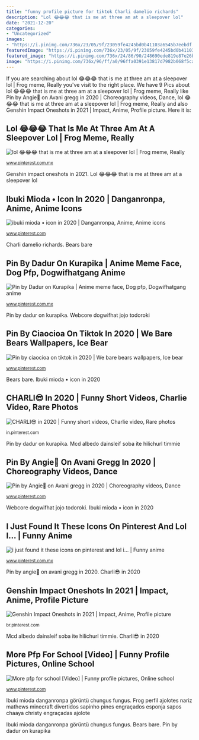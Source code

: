 ```yaml
---
title: "funny profile picture for tiktok Charli damelio richards"
description: "Lol 😂😂😂 that is me at three am at a sleepover lol"
date: "2021-12-20"
categories:
- "Uncategorized"
images:
- "https://i.pinimg.com/736x/23/05/9f/23059fe4245bd0b41103a6545b7eebdf.jpg"
featuredImage: "https://i.pinimg.com/736x/23/05/9f/23059fe4245bd0b41103a6545b7eebdf.jpg"
featured_image: "https://i.pinimg.com/736x/24/86/90/248690ede819e87e26b9ba9461f0f522.jpg"
image: "https://i.pinimg.com/736x/96/ff/a0/96ffa0391e13817d7982b068f5ca6736.jpg"
---
```


If you are searching about lol 😂😂😂 that is me at three am at a sleepover lol | Frog meme, Really you've visit to the right place. We have 9 Pics about lol 😂😂😂 that is me at three am at a sleepover lol | Frog meme, Really like Pin by Angie🧚 on Avani gregg in 2020 | Choreography videos, Dance, lol 😂😂😂 that is me at three am at a sleepover lol | Frog meme, Really and also Genshin Impact Oneshots in 2021 | Impact, Anime, Profile picture. Here it is:

## Lol 😂😂😂 That Is Me At Three Am At A Sleepover Lol | Frog Meme, Really

![lol 😂😂😂 that is me at three am at a sleepover lol | Frog meme, Really](https://i.pinimg.com/736x/96/ff/a0/96ffa0391e13817d7982b068f5ca6736.jpg "Lol 😂😂😂 that is me at three am at a sleepover lol")

<small>www.pinterest.com.mx</small>

Genshin impact oneshots in 2021. Lol 😂😂😂 that is me at three am at a sleepover lol

## Ibuki Mioda • Icon In 2020 | Danganronpa, Anime, Anime Icons

![ibuki mioda • icon in 2020 | Danganronpa, Anime, Anime icons](https://i.pinimg.com/736x/7f/ab/a5/7faba576665a14a029632d60547b7cb0.jpg "Lol 😂😂😂 that is me at three am at a sleepover lol")

<small>www.pinterest.com</small>

Charli damelio richards. Bears bare

## Pin By Dadur On Kurapika | Anime Meme Face, Dog Pfp, Dogwifhatgang Anime

![Pin by Dadur on Kurapika | Anime meme face, Dog pfp, Dogwifhatgang anime](https://i.pinimg.com/736x/e2/ce/65/e2ce65bf10d18f1c2c20602fdf3bdc57.jpg "Pin by angie🧚 on avani gregg in 2020")

<small>www.pinterest.com.mx</small>

Pin by dadur on kurapika. Webcore dogwifhat jojo todoroki

## Pin By Ciaocioa On Tiktok In 2020 | We Bare Bears Wallpapers, Ice Bear

![Pin by ciaocioa on tiktok in 2020 | We bare bears wallpapers, Ice bear](https://i.pinimg.com/736x/78/43/73/784373303a685f00055e74ad0e8da8f9.jpg "Bears bare")

<small>www.pinterest.com</small>

Bears bare. Ibuki mioda • icon in 2020

## CHARLI😎 In 2020 | Funny Short Videos, Charlie Video, Rare Photos

![CHARLI😎 in 2020 | Funny short videos, Charlie video, Rare photos](https://i.pinimg.com/736x/23/05/9f/23059fe4245bd0b41103a6545b7eebdf.jpg "Mcd albedo dainsleif soba ite hilichurl timmie")

<small>in.pinterest.com</small>

Pin by dadur on kurapika. Mcd albedo dainsleif soba ite hilichurl timmie

## Pin By Angie🧚 On Avani Gregg In 2020 | Choreography Videos, Dance

![Pin by Angie🧚 on Avani gregg in 2020 | Choreography videos, Dance](https://i.pinimg.com/736x/24/86/90/248690ede819e87e26b9ba9461f0f522.jpg "Charli damelio richards")

<small>www.pinterest.com</small>

Webcore dogwifhat jojo todoroki. Ibuki mioda • icon in 2020

## I Just Found It These Icons On Pinterest And Lol I... | Funny Anime

![i just found it these icons on pinterest and lol i... | Funny anime](https://i.pinimg.com/736x/4c/b0/10/4cb01061ca5b75ea93ae06da47e43e0d.jpg "Charli😎 in 2020")

<small>www.pinterest.com.mx</small>

Pin by angie🧚 on avani gregg in 2020. Charli😎 in 2020

## Genshin Impact Oneshots In 2021 | Impact, Anime, Profile Picture

![Genshin Impact Oneshots in 2021 | Impact, Anime, Profile picture](https://i.pinimg.com/736x/00/d3/cb/00d3cbdb284c9a64b0cde750345eebdb.jpg "Ibuki mioda • icon in 2020")

<small>br.pinterest.com</small>

Mcd albedo dainsleif soba ite hilichurl timmie. Charli😎 in 2020

## More Pfp For School [Video] | Funny Profile Pictures, Online School

![More pfp for school [Video] | Funny profile pictures, Online school](https://i.pinimg.com/736x/2d/1a/80/2d1a802a9c33e4bb065587fec78438f0.jpg "Charli damelio richards")

<small>www.pinterest.com</small>

Ibuki mioda danganronpa görüntü chungus fungus. Frog perfil ajolotes nariz mathews minecraft divertidos sapinho pines engraçados esponja sapos chaaya christy engraçadas ajolote

Ibuki mioda danganronpa görüntü chungus fungus. Bears bare. Pin by dadur on kurapika
